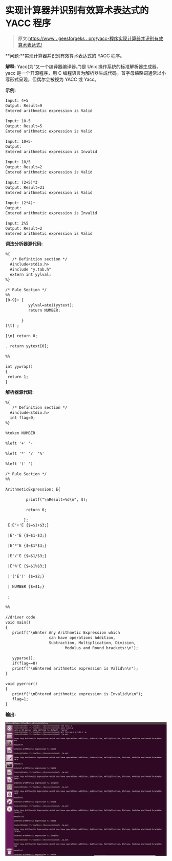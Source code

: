 # 实现计算器并识别有效算术表达式的 YACC 程序

> 原文:[https://www . geesforgeks . org/yacc-程序实现计算器并识别有效算术表达式/](https://www.geeksforgeeks.org/yacc-program-to-implement-a-calculator-and-recognize-a-valid-arithmetic-expression/)

**问题:**实现计算器并识别有效算术表达式的 YACC 程序。

**解释:**
Yacc(为“又一个编译器编译器。”)是 Unix 操作系统的标准解析器生成器。yacc 是一个开源程序，用 C 编程语言为解析器生成代码。首字母缩略词通常以小写形式呈现，但偶尔会被视为 YACC 或 Yacc。

**示例:**

```
Input: 4+5 
Output: Result=9
Entered arithmetic expression is Valid

Input: 10-5
Output: Result=5
Entered arithmetic expression is Valid

Input: 10+5-
Output: 
Entered arithmetic expression is Invalid

Input: 10/5
Output: Result=2
Entered arithmetic expression is Valid

Input: (2+5)*3
Output: Result=21
Entered arithmetic expression is Valid

Input: (2*4)+
Output: 
Entered arithmetic expression is Invalid

Input: 2%5
Output: Result=2
Entered arithmetic expression is Valid 
```

**词法分析器源代码:**

```
%{
   /* Definition section */
  #include<stdio.h>
  #include "y.tab.h"
  extern int yylval;
%}

/* Rule Section */
%%
[0-9]+ {
          yylval=atoi(yytext);
          return NUMBER;

       }
[\t] ;

[\n] return 0;

. return yytext[0];

%%

int yywrap()
{
 return 1;
}
```

**解析器源代码:**

```
%{
   /* Definition section */
  #include<stdio.h>
  int flag=0;
%}

%token NUMBER

%left '+' '-'

%left '*' '/' '%'

%left '(' ')'

/* Rule Section */
%%

ArithmeticExpression: E{

         printf("\nResult=%d\n", $);

         return 0;

        };
 E:E'+'E {$=$1+$3;}

 |E'-'E {$=$1-$3;}

 |E'*'E {$=$1*$3;}

 |E'/'E {$=$1/$3;}

 |E'%'E {$=$1%$3;}

 |'('E')' {$=$2;}

 | NUMBER {$=$1;}

 ;

%%

//driver code
void main()
{
   printf("\nEnter Any Arithmetic Expression which 
                   can have operations Addition, 
                   Subtraction, Multiplication, Division, 
                          Modulus and Round brackets:\n");

   yyparse();
   if(flag==0)
   printf("\nEntered arithmetic expression is Valid\n\n");
}

void yyerror()
{
   printf("\nEntered arithmetic expression is Invalid\n\n");
   flag=1;
}
```

**输出:**

![](img/2452367380d972d7cb9d2ef0416d390a.png)